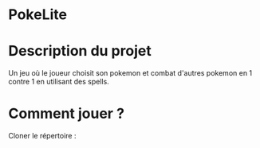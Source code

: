 # PokeLite

# Description du projet

Un jeu où le joueur choisit son pokemon et combat d'autres pokemon en 1 contre 1  en utilisant des spells.


# Comment jouer ? 

Cloner le répertoire : 
